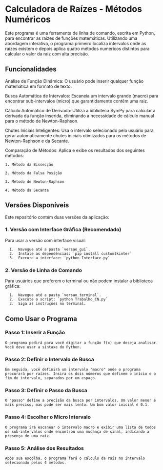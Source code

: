 # Calculadora de Raízes - Métodos Numéricos

Este programa é uma ferramenta de linha de comando, escrita em Python, para encontrar as raízes de funções matemáticas. Utilizando uma abordagem interativa, o programa primeiro localiza intervalos onde as raízes existem e depois aplica quatro métodos numéricos distintos para calcular o valor da raiz com alta precisão.

## Funcionalidades

  Análise de Função Dinâmica: O usuário pode inserir qualquer função matemática em formato de texto.

  Busca Automática de Intervalos: Escaneia um intervalo grande (macro) para encontrar sub-intervalos (micro) que garantidamente contêm uma raiz.

  Cálculo Automático de Derivada: Utiliza a biblioteca SymPy para calcular a derivada da função inserida, eliminando a necessidade de cálculo manual para o método de Newton-Raphson.

  Chutes Iniciais Inteligentes: Usa o intervalo selecionado pelo usuário para gerar automaticamente chutes iniciais otimizados para os métodos de Newton-Raphson e da Secante.

  Comparação de Métodos: Aplica e exibe os resultados dos seguintes métodos:

    1. Método da Bissecção

    2. Método da Falsa Posição

    3. Método de Newton-Raphson

    4. Método da Secante

  ## Versões Disponíveis

  Este repositório contém duas versões da aplicação:

  ### 1. Versão com Interface Gráfica (Recomendado)

  Para usar a versão com interface visual:

      1.  Navegue até a pasta `versao_gui`.
      2.  Instale as dependências: `pip install customtkinter`
      3.  Execute a interface: `python Interface.py`

  ### 2. Versão de Linha de Comando

  Para usuários que preferem o terminal ou não podem instalar a biblioteca gráfica:

      1.  Navegue até a pasta `versao_terminal`.
      2.  Execute o script: `python Trabalho_CN.py`
      3.  Siga as instruções no terminal.

    
  ## Como Usar o Programa


  ### Passo 1: Inserir a Função
  
    O programa pedirá para você digitar a função f(x) que deseja analisar. Você deve usar a sintaxe do Python.

  ### Passo 2: Definir o Intervalo de Busca
  
    Em seguida, você definirá um intervalo "macro" onde o programa procurará por raízes. Insira os dois números que definem o início e o fim do intervalo, separados por um espaço.

  ### Passo 3: Definir o Passo da Busca
  
    O "passo" define a precisão da busca por intervalos. Um valor menor é mais preciso, mas pode ser mais lento. Um bom valor inicial é 0.1.

  ### Passo 4: Escolher o Micro Intervalo
  
    O programa irá escanear o intervalo macro e exibir uma lista de todos os sub-intervalos onde encontrou uma mudança de sinal, indicando a presença de uma raiz.

  ### Passo 5: Análise dos Resultados
  
    Após sua escolha, o programa fará o cálculo da raíz no intervalo selecionado pelos 4 métodos. 
